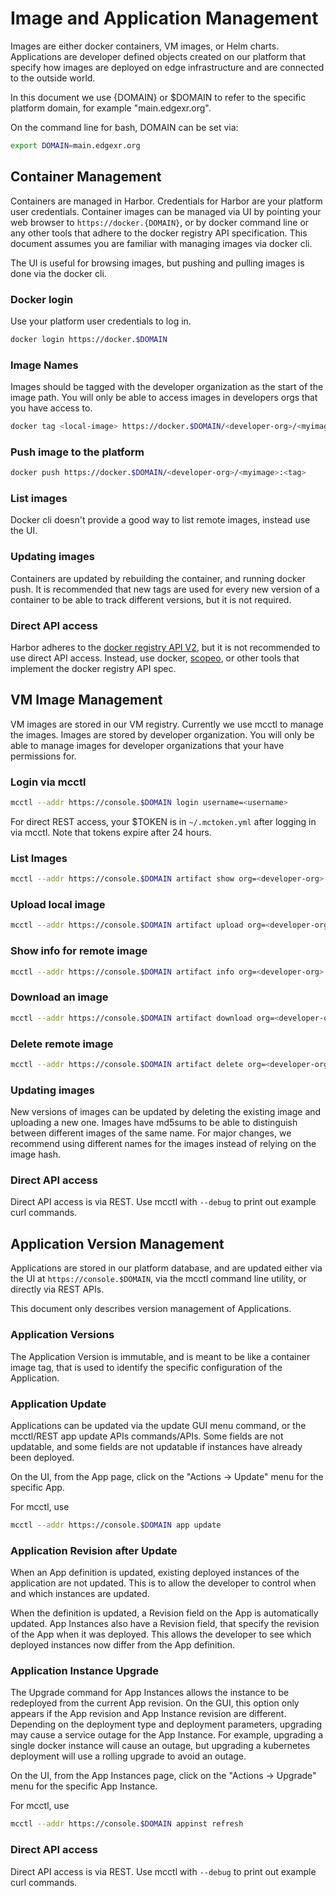 # Image and Application Management

Images are either docker containers, VM images, or Helm charts.
Applications are developer defined objects created on our platform
that specify how images are deployed on edge infrastructure and are
connected to the outside world.

In this document we use {DOMAIN} or $DOMAIN to refer to the specific platform domain,
for example "main.edgexr.org".

On the command line for bash, DOMAIN can be set via:
```bash
export DOMAIN=main.edgexr.org
```

## Container Management

Containers are managed in Harbor. Credentials for Harbor are your platform user credentials.
Container images can be managed via UI by pointing your web browser to `https://docker.{DOMAIN}`,
or by docker command line or any other tools that adhere to the docker registry API specification.
This document assumes you are familiar with managing images via docker cli.

The UI is useful for browsing images, but pushing and pulling images is done via the docker cli.

### Docker login

Use your platform user credentials to log in.
```bash
docker login https://docker.$DOMAIN
```

### Image Names

Images should be tagged with the developer organization as the start of the image path.
You will only be able to access images in developers orgs that you have access to.

```bash
docker tag <local-image> https://docker.$DOMAIN/<developer-org>/<myimage>:<tag>
```

### Push image to the platform

```bash
docker push https://docker.$DOMAIN/<developer-org>/<myimage>:<tag>
```

### List images

Docker cli doesn't provide a good way to list remote images, instead use the UI.

### Updating images

Containers are updated by rebuilding the container, and running docker push.
It is recommended that new tags are used for every new version of a container
to be able to track different versions, but it is not required.

### Direct API access

Harbor adheres to the [docker registry API V2](https://docs.docker.com/registry/spec/api/),
but it is not recommended to use direct API access. Instead, use docker,
[scopeo](https://github.com/containers/skopeo), or other tools that implement the
docker registry API spec.

## VM Image Management

VM images are stored in our VM registry. Currently we use mcctl to manage the images.
Images are stored by developer organization. You will only be able to manage images
for developer organizations that your have permissions for.

### Login via mcctl

```bash
mcctl --addr https://console.$DOMAIN login username=<username>
```

For direct REST access, your $TOKEN is in `~/.mctoken.yml` after logging in via mcctl.
Note that tokens expire after 24 hours.

### List Images

```bash
mcctl --addr https://console.$DOMAIN artifact show org=<developer-org>
```

### Upload local image

```bash
mcctl --addr https://console.$DOMAIN artifact upload org=<developer-org> path=<remote-image-name> localfile=<path-to-local-image>
```

### Show info for remote image

```bash
mcctl --addr https://console.$DOMAIN artifact info org=<developer-org> path=<remote-image-name>
```

### Download an image

```bash
mcctl --addr https://console.$DOMAIN artifact download org=<developer-org> path=<remote-image-name> localfile=<destination-path>
```

### Delete remote image

```bash
mcctl --addr https://console.$DOMAIN artifact delete org=<developer-org> path=<remote-image-name>
```

### Updating images

New versions of images can be updated by deleting the existing image and uploading a new one.
Images have md5sums to be able to distinguish between different images of the same name.
For major changes, we recommend using different names for the images instead of relying on the image hash.

### Direct API access

Direct API access is via REST. Use mcctl with `--debug` to print out example curl commands.

## Application Version Management

Applications are stored in our platform database, and are updated either via the UI
at `https://console.$DOMAIN`, via the mcctl command line utility, or directly via REST APIs.

This document only describes version management of Applications.

### Application Versions

The Application Version is immutable, and is meant to be like a container image tag,
that is used to identify the specific configuration of the Application.

### Application Update

Applications can be updated via the update GUI menu command, or the mcctl/REST app
update APIs commands/APIs. Some fields are not updatable, and some fields are not
updatable if instances have already been deployed.

On the UI, from the App page, click on the "Actions -> Update" menu for
the specific App.

For mcctl, use
```bash
mcctl --addr https://console.$DOMAIN app update
```

### Application Revision after Update

When an App definition is updated, existing deployed instances of the application are
not updated. This is to allow the developer to control when and which instances are
updated.

When the definition is updated, a Revision field on the App is automatically updated.
App Instances also have a Revision field, that specify the revision of the App when
it was deployed. This allows the developer to see which deployed instances now differ
from the App definition.

### Application Instance Upgrade

The Upgrade command for App Instances allows the instance to be redeployed from the
current App revision. On the GUI, this option only appears if the App revision and
App Instance revision are different. Depending on the deployment type and deployment
parameters, upgrading may cause a service outage for the App Instance. For example,
upgrading a single docker instance will cause an outage, but upgrading a kubernetes
deployment will use a rolling upgrade to avoid an outage.

On the UI, from the App Instances page, click on the "Actions -> Upgrade" menu for
the specific App Instance.

For mcctl, use
```bash
mcctl --addr https://console.$DOMAIN appinst refresh
```

### Direct API access

Direct API access is via REST. Use mcctl with `--debug` to print out example curl commands.

